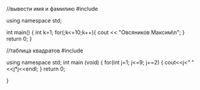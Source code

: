 //вывести имя и фамилию
#include <iostream>

using namespace std;

int main()
{
    int k=1;
    for(;k<=10;k++){
        cout << "Овсяников Максим\n";
    }
    return 0;
}


//таблица квадратов
#include <iostream>

using namespace std;
int main (void)
{
for(int j=1; j<=9; j+=2)
{
cout<<j<" "<<j*j<<endl;
}
return 0;

}
